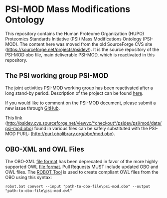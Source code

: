 # PSI-MOD Mass Modifications Ontology

This repository contains the Human Proteome Organization (HUPO) Proteomics Standards Initiative (PSI) Mass Modifications Ontology (PSI-MOD). The content here was moved from the old SourceForge CVS site (https://sourceforge.net/projects/psidev/). It is the source repository of the PSI-MOD obo file, main deliverable PSI-MOD, which is reactivated in this repository.

## The PSI working group PSI-MOD  
The joint activities PSI-MOD working group has been reactivated after a long stand-by period. Description of the project can be found [here](http://www.psidev.info/groups/protein-modifications).

If you would like to comment on the PSI-MOD document, please submit a new issue through [GitHub](https://github.com/HUPO-PSI/psi-mod-CV/issues).

This link (http://psidev.cvs.sourceforge.net/viewvc/*checkout*/psidev/psi/mod/data/psi-mod.obo) found in various files can be safely substituted with the PSI-MOD PURL: (http://purl.obolibrary.org/obo/mod.obo).

## OBO-XML and OWL Files
The OBO-XML [file format](http://www-legacy.geneontology.org/GO.format.shtml#OBO-XML) has been deprecated in favor of the more highly supported OWL [file format](https://www.w3.org/OWL/). Pull Requests MUST include updated OBO and OWL files. The [ROBOT Tool](http://robot.obolibrary.org/) is used to create compliant OWL files from the OBO using this syntax:

	robot.bat convert --input "path-to-obo-file\psi-mod.obo" --output "path-to-obo-file\psi-mod.owl"
